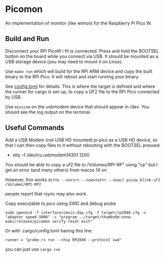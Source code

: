 # Picomon

An implementation of monitor (like wimon) for the Raspberry Pi Pico W.

## Build and Run
Disconnect your RPi PicoW i fit is connected.
Press and hold the BOOTSEL button on the board while you connect via USB.
It should be mounted as a USB storage device (you may need to mount it on Linux).

Use `make run` which will build for the RPi ARM device and copy the built binary to the RPi Pico.
It will reboot and start running your binary.

See [config.toml](./.cargo/config.toml) for details. This is where the target is defined and
where the runner for cargo is set-up, to copy a UF2 file to the RPi Pico connected by USB.

Use `minicom` on the usbmodem device that should appear in /dev. You should see the log output on the terminal.

## Useful Commands
Add a USB Modem (not USB HD mounted) pi pico as a USB HD device, so 
that I can then copy files to it without rebooting with the BOOTSEL pressed
- stty -f /dev/cu.usbmodem14301 1200

You should be able to copy a uf2 file to /Volumes/RPI-RP" using "cp" but I get an
error (and many others) from macos 14 on

However, this works
`ditto --norsrc --noextattr --noacl picow_blink.uf2 /Volumes/RPI-RP2`

people report that rsync may also work.

Copy executable to pico using SWD and debug probe
```commandline
sudo openocd -f interface/cmsis-dap.cfg -f target/rp2040.cfg -c "adapter speed 5000" -c "program ../target/thumbv6m-none-eabi/release/picomon verify reset exit"
```

Or with .cargo/config.toml having this line:
```
runner = "probe-rs run --chip RP2040 --protocol swd"
```

you can just use `cargo run`